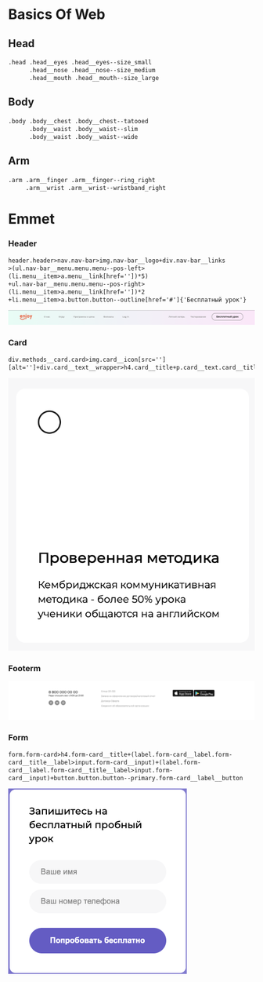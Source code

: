 # Basics Of Web

## Head

```
.head .head__eyes .head__eyes--size_small
      .head__nose .head__nose--size_medium
      .head__mouth .head__mouth--size_large
```

## Body

```
.body .body__chest .body__chest--tatooed
      .body__waist .body__waist--slim
      .body__waist .body__waist--wide
```

## Arm
```
.arm .arm__finger .arm__finger--ring_right
     .arm__wrist .arm__wrist--wristband_right
```


# Emmet

### Header
```
header.header>nav.nav-bar>img.nav-bar__logo+div.nav-bar__links
>(ul.nav-bar__menu.menu.menu--pos-left>(li.menu__item>a.menu__link[href=''])*5)
+ul.nav-bar__menu.menu.menu--pos-right>(li.menu__item>a.menu__link[href=''])*2
+li.menu__item>a.button.button--outline[href='#']{'Бесплатный урок'}

```
![header](img/header.png)


### Card
```
div.methods__card.card>img.card__icon[src=''][alt='']+div.card__text__wrapper>h4.card__title+p.card__text.card__title__card__text

```
![card](img/card.png)

### Footerm
![footer](img/footer.png)

### Form
```
form.form-card>h4.form-card__title+(label.form-card__label.form-card__title__label>input.form-card__input)+(label.form-card__label.form-card__title__label>input.form-card__input)+button.button.button--primary.form-card__label__button
```
![form](img/form.png)

